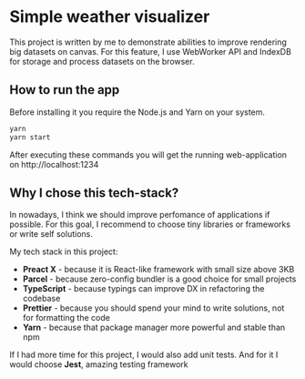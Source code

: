# Simple weather visualizer

This project is written by me to demonstrate abilities to improve rendering big datasets on canvas.
For this feature, I use WebWorker API and IndexDB for storage and process datasets on the browser.

## How to run the app

Before installing it you require the Node.js and Yarn on your system.

```sh
yarn
yarn start
```

After executing these commands you will get the running web-application on http://localhost:1234

## Why I chose this tech-stack?

In nowadays, I think we should improve perfomance of applications if possible.
For this goal, I recommend to choose tiny libraries or frameworks or write self solutions.

My tech stack in this project:

- **Preact X** - because it is React-like framework with small size above 3KB
- **Parcel** - because zero-config bundler is a good choice for small projects
- **TypeScript** - because typings can improve DX in refactoring the codebase
- **Prettier** - because you should spend your mind to write solutions, not for formatting the code
- **Yarn** - because that package manager more powerful and stable than npm

If I had more time for this project, I would also add unit tests.
And for it I would choose **Jest**, amazing testing framework
